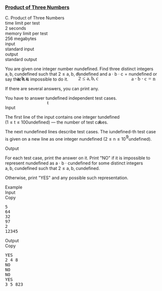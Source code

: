 <h3><a href="https://codeforces.com/contest/1294/problem/C" target="_blank" rel="noopener noreferrer">Product of Three Numbers</a></h3>
<div class="header"><div class="title">C. Product of Three Numbers</div><div class="time-limit"><div class="property-title">time limit per test</div>2 seconds</div><div class="memory-limit"><div class="property-title">memory limit per test</div>256 megabytes</div><div class="input-file input-standard"><div class="property-title">input</div>standard input</div><div class="output-file output-standard"><div class="property-title">output</div>standard output</div></div><div><p>You are given one integer number <span class="MathJax_Preview" style="color: inherit;"><span class="MJXp-math" id="MJXp-Span-1"><span class="MJXp-mi MJXp-italic" id="MJXp-Span-2">n</span></span></span><span class="MathJax MathJax_Processed" id="MathJax-Element-1-Frame" tabindex="0" style=""><nobr><span class="math" id="MathJax-Span-1"><span style="display: inline-block; position: relative; width: 0em; height: 0px; font-size: 122%;"><span style="position: absolute;"><span class="mrow" id="MathJax-Span-2"><span class="mi" id="MathJax-Span-3" style="font-family: MathJax_Math-italic;">n</span></span></span></span></span></nobr></span>undefined. Find three <span class="tex-font-style-bf">distinct integers</span> <span class="MathJax_Preview" style="color: inherit;"><span class="MJXp-math" id="MJXp-Span-3"><span class="MJXp-mi MJXp-italic" id="MJXp-Span-4">a</span><span class="MJXp-mo" id="MJXp-Span-5" style="margin-left: 0em; margin-right: 0.222em;">,</span><span class="MJXp-mi MJXp-italic" id="MJXp-Span-6">b</span><span class="MJXp-mo" id="MJXp-Span-7" style="margin-left: 0em; margin-right: 0.222em;">,</span><span class="MJXp-mi MJXp-italic" id="MJXp-Span-8">c</span></span></span><span class="MathJax MathJax_Processed" id="MathJax-Element-2-Frame" tabindex="0" style=""><nobr><span class="math" id="MathJax-Span-4"><span style="display: inline-block; position: relative; width: 0em; height: 0px; font-size: 122%;"><span style="position: absolute;"><span class="mrow" id="MathJax-Span-5"><span class="mi" id="MathJax-Span-6" style="font-family: MathJax_Math-italic;">a</span><span class="mo" id="MathJax-Span-7" style="font-family: MathJax_Main;">,</span><span class="mi" id="MathJax-Span-8" style="font-family: MathJax_Math-italic; padding-left: 0.179em;">b</span><span class="mo" id="MathJax-Span-9" style="font-family: MathJax_Main;">,</span><span class="mi" id="MathJax-Span-10" style="font-family: MathJax_Math-italic; padding-left: 0.179em;">c</span></span></span></span></span></nobr></span>undefined such that <span class="MathJax_Preview" style="color: inherit;"><span class="MJXp-math" id="MJXp-Span-9"><span class="MJXp-mn" id="MJXp-Span-10">2</span><span class="MJXp-mo" id="MJXp-Span-11" style="margin-left: 0.333em; margin-right: 0.333em;">≤</span><span class="MJXp-mi MJXp-italic" id="MJXp-Span-12">a</span><span class="MJXp-mo" id="MJXp-Span-13" style="margin-left: 0em; margin-right: 0.222em;">,</span><span class="MJXp-mi MJXp-italic" id="MJXp-Span-14">b</span><span class="MJXp-mo" id="MJXp-Span-15" style="margin-left: 0em; margin-right: 0.222em;">,</span><span class="MJXp-mi MJXp-italic" id="MJXp-Span-16">c</span></span></span><span class="MathJax MathJax_Processed" id="MathJax-Element-3-Frame" tabindex="0" style=""><nobr><span class="math" id="MathJax-Span-11"><span style="display: inline-block; position: relative; width: 0em; height: 0px; font-size: 122%;"><span style="position: absolute;"><span class="mrow" id="MathJax-Span-12"><span class="mn" id="MathJax-Span-13" style="font-family: MathJax_Main;">2</span><span class="mo" id="MathJax-Span-14" style="font-family: MathJax_Main; padding-left: 0.296em;">≤</span><span class="mi" id="MathJax-Span-15" style="font-family: MathJax_Math-italic; padding-left: 0.296em;">a</span><span class="mo" id="MathJax-Span-16" style="font-family: MathJax_Main;">,</span><span class="mi" id="MathJax-Span-17" style="font-family: MathJax_Math-italic; padding-left: 0.179em;">b</span><span class="mo" id="MathJax-Span-18" style="font-family: MathJax_Main;">,</span><span class="mi" id="MathJax-Span-19" style="font-family: MathJax_Math-italic; padding-left: 0.179em;">c</span></span></span></span></span></nobr></span>undefined and <span class="MathJax_Preview" style="color: inherit;"><span class="MJXp-math" id="MJXp-Span-17"><span class="MJXp-mi MJXp-italic" id="MJXp-Span-18">a</span><span class="MJXp-mo" id="MJXp-Span-19" style="margin-left: 0.267em; margin-right: 0.267em;">⋅</span><span class="MJXp-mi MJXp-italic" id="MJXp-Span-20">b</span><span class="MJXp-mo" id="MJXp-Span-21" style="margin-left: 0.267em; margin-right: 0.267em;">⋅</span><span class="MJXp-mi MJXp-italic" id="MJXp-Span-22">c</span><span class="MJXp-mo" id="MJXp-Span-23" style="margin-left: 0.333em; margin-right: 0.333em;">=</span><span class="MJXp-mi MJXp-italic" id="MJXp-Span-24">n</span></span></span><span class="MathJax MathJax_Processed" id="MathJax-Element-4-Frame" tabindex="0" style=""><nobr><span class="math" id="MathJax-Span-20"><span style="display: inline-block; position: relative; width: 0em; height: 0px; font-size: 122%;"><span style="position: absolute;"><span class="mrow" id="MathJax-Span-21"><span class="mi" id="MathJax-Span-22" style="font-family: MathJax_Math-italic;">a</span><span class="mo" id="MathJax-Span-23" style="font-family: MathJax_Main; padding-left: 0.237em;">⋅</span><span class="mi" id="MathJax-Span-24" style="font-family: MathJax_Math-italic; padding-left: 0.237em;">b</span><span class="mo" id="MathJax-Span-25" style="font-family: MathJax_Main; padding-left: 0.237em;">⋅</span><span class="mi" id="MathJax-Span-26" style="font-family: MathJax_Math-italic; padding-left: 0.237em;">c</span><span class="mo" id="MathJax-Span-27" style="font-family: MathJax_Main; padding-left: 0.296em;">=</span><span class="mi" id="MathJax-Span-28" style="font-family: MathJax_Math-italic; padding-left: 0.296em;">n</span></span></span></span></span></nobr></span>undefined or say that it is impossible to do it.</p><p>If there are several answers, you can print any.</p><p>You have to answer <span class="MathJax_Preview" style="color: inherit;"><span class="MJXp-math" id="MJXp-Span-25"><span class="MJXp-mi MJXp-italic" id="MJXp-Span-26">t</span></span></span><span class="MathJax MathJax_Processed" id="MathJax-Element-5-Frame" tabindex="0" style=""><nobr><span class="math" id="MathJax-Span-29"><span style="display: inline-block; position: relative; width: 0em; height: 0px; font-size: 122%;"><span style="position: absolute;"><span class="mrow" id="MathJax-Span-30"><span class="mi" id="MathJax-Span-31" style="font-family: MathJax_Math-italic;">t</span></span></span></span></span></nobr></span>undefined independent test cases.</p></div><div class="input-specification"><div class="section-title">Input</div><p>The first line of the input contains one integer <span class="MathJax_Preview" style="color: inherit;"><span class="MJXp-math" id="MJXp-Span-27"><span class="MJXp-mi MJXp-italic" id="MJXp-Span-28">t</span></span></span><span class="MathJax MathJax_Processed" id="MathJax-Element-6-Frame" tabindex="0" style=""><nobr><span class="math" id="MathJax-Span-32"><span style="display: inline-block; position: relative; width: 0em; height: 0px; font-size: 122%;"><span style="position: absolute;"><span class="mrow" id="MathJax-Span-33"><span class="mi" id="MathJax-Span-34" style="font-family: MathJax_Math-italic;">t</span></span></span></span></span></nobr></span>undefined (<span class="MathJax_Preview" style="color: inherit;"><span class="MJXp-math" id="MJXp-Span-29"><span class="MJXp-mn" id="MJXp-Span-30">1</span><span class="MJXp-mo" id="MJXp-Span-31" style="margin-left: 0.333em; margin-right: 0.333em;">≤</span><span class="MJXp-mi MJXp-italic" id="MJXp-Span-32">t</span><span class="MJXp-mo" id="MJXp-Span-33" style="margin-left: 0.333em; margin-right: 0.333em;">≤</span><span class="MJXp-mn" id="MJXp-Span-34">100</span></span></span><span class="MathJax MathJax_Processing" id="MathJax-Element-7-Frame" tabindex="0"></span>undefined) — the number of test cases.</p><p>The next <span class="MathJax_Preview" style="color: inherit;"><span class="MJXp-math" id="MJXp-Span-35"><span class="MJXp-mi MJXp-italic" id="MJXp-Span-36">n</span></span></span><span class="MathJax MathJax_Processing" id="MathJax-Element-8-Frame" tabindex="0"></span>undefined lines describe test cases. The <span class="MathJax_Preview" style="color: inherit;"><span class="MJXp-math" id="MJXp-Span-37"><span class="MJXp-mi MJXp-italic" id="MJXp-Span-38">i</span></span></span><span class="MathJax MathJax_Processing" id="MathJax-Element-9-Frame" tabindex="0"></span>undefined-th test case is given on a new line as one integer <span class="MathJax_Preview" style="color: inherit;"><span class="MJXp-math" id="MJXp-Span-39"><span class="MJXp-mi MJXp-italic" id="MJXp-Span-40">n</span></span></span><span class="MathJax MathJax_Processing" id="MathJax-Element-10-Frame" tabindex="0"></span>undefined (<span class="MathJax_Preview" style="color: inherit;"><span class="MJXp-math" id="MJXp-Span-41"><span class="MJXp-mn" id="MJXp-Span-42">2</span><span class="MJXp-mo" id="MJXp-Span-43" style="margin-left: 0.333em; margin-right: 0.333em;">≤</span><span class="MJXp-mi MJXp-italic" id="MJXp-Span-44">n</span><span class="MJXp-mo" id="MJXp-Span-45" style="margin-left: 0.333em; margin-right: 0.333em;">≤</span><span class="MJXp-msubsup" id="MJXp-Span-46"><span class="MJXp-mn" id="MJXp-Span-47" style="margin-right: 0.05em;">10</span><span class="MJXp-mn MJXp-script" id="MJXp-Span-48" style="vertical-align: 0.5em;">9</span></span></span></span><span class="MathJax MathJax_Processing" id="MathJax-Element-11-Frame" tabindex="0"></span>undefined).</p></div><div class="output-specification"><div class="section-title">Output</div><p>For each test case, print the answer on it. Print "<span class="tex-font-style-tt">NO</span>" if it is impossible to represent <span class="MathJax_Preview" style="color: inherit;"><span class="MJXp-math" id="MJXp-Span-49"><span class="MJXp-mi MJXp-italic" id="MJXp-Span-50">n</span></span></span><span class="MathJax MathJax_Processing" id="MathJax-Element-12-Frame" tabindex="0"></span>undefined as <span class="MathJax_Preview" style="color: inherit;"><span class="MJXp-math" id="MJXp-Span-51"><span class="MJXp-mi MJXp-italic" id="MJXp-Span-52">a</span><span class="MJXp-mo" id="MJXp-Span-53" style="margin-left: 0.267em; margin-right: 0.267em;">⋅</span><span class="MJXp-mi MJXp-italic" id="MJXp-Span-54">b</span><span class="MJXp-mo" id="MJXp-Span-55" style="margin-left: 0.267em; margin-right: 0.267em;">⋅</span><span class="MJXp-mi MJXp-italic" id="MJXp-Span-56">c</span></span></span><span class="MathJax MathJax_Processing" id="MathJax-Element-13-Frame" tabindex="0"></span>undefined for some <span class="tex-font-style-bf">distinct integers</span> <span class="MathJax_Preview" style="color: inherit;"><span class="MJXp-math" id="MJXp-Span-57"><span class="MJXp-mi MJXp-italic" id="MJXp-Span-58">a</span><span class="MJXp-mo" id="MJXp-Span-59" style="margin-left: 0em; margin-right: 0.222em;">,</span><span class="MJXp-mi MJXp-italic" id="MJXp-Span-60">b</span><span class="MJXp-mo" id="MJXp-Span-61" style="margin-left: 0em; margin-right: 0.222em;">,</span><span class="MJXp-mi MJXp-italic" id="MJXp-Span-62">c</span></span></span><span class="MathJax MathJax_Processing" id="MathJax-Element-14-Frame" tabindex="0"></span>undefined such that <span class="MathJax_Preview" style="color: inherit;"><span class="MJXp-math" id="MJXp-Span-63"><span class="MJXp-mn" id="MJXp-Span-64">2</span><span class="MJXp-mo" id="MJXp-Span-65" style="margin-left: 0.333em; margin-right: 0.333em;">≤</span><span class="MJXp-mi MJXp-italic" id="MJXp-Span-66">a</span><span class="MJXp-mo" id="MJXp-Span-67" style="margin-left: 0em; margin-right: 0.222em;">,</span><span class="MJXp-mi MJXp-italic" id="MJXp-Span-68">b</span><span class="MJXp-mo" id="MJXp-Span-69" style="margin-left: 0em; margin-right: 0.222em;">,</span><span class="MJXp-mi MJXp-italic" id="MJXp-Span-70">c</span></span></span><span class="MathJax MathJax_Processing" id="MathJax-Element-15-Frame" tabindex="0"></span>undefined.</p><p>Otherwise, print "<span class="tex-font-style-tt">YES</span>" and <span class="tex-font-style-bf">any</span> possible such representation.</p></div><div class="sample-tests"><div class="section-title">Example</div><div class="sample-test"><div class="input"><div class="title">Input<div title="Copy" data-clipboard-target="#id009471342926071489" id="id008635751265646502" class="input-output-copier">Copy</div></div><pre id="id009471342926071489">5
64
32
97
2
12345
</pre></div><div class="output"><div class="title">Output<div title="Copy" data-clipboard-target="#id0024444986225072762" id="id003731623571382483" class="input-output-copier">Copy</div></div><pre id="id0024444986225072762">YES
2 4 8 
NO
NO
NO
YES
3 5 823 
</pre></div></div></div>